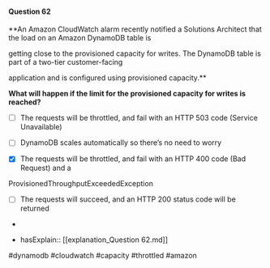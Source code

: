 #### Question  62


**An Amazon CloudWatch alarm recently notified a Solutions Architect that the load on an Amazon DynamoDB table is

getting close to the provisioned capacity for writes. The DynamoDB table is part of a two-tier customer-facing

application and is configured using provisioned capacity.**


**What will happen if the limit for the provisioned capacity for writes is reached?**


- [ ] The requests will be throttled, and fail with an HTTP 503 code (Service Unavailable)


- [ ] DynamoDB scales automatically so there’s no need to worry


- [x] The requests will be throttled, and fail with an HTTP 400 code (Bad Request) and a

ProvisionedThroughputExceededException


- [ ] The requests will succeed, and an HTTP 200 status code will be returned


*

- hasExplain:: [[explanation_Question  62.md]]

#dynamodb #cloudwatch #capacity #throttled #amazon 